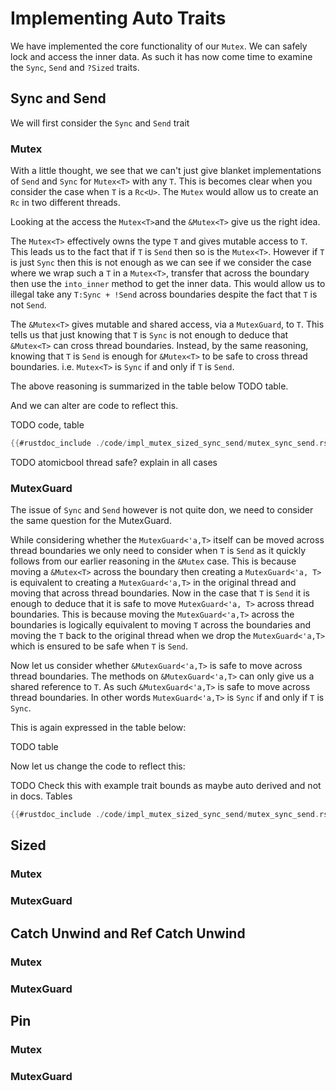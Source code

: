 # Implementing Auto Traits
We have implemented the core functionality of our ```Mutex```. We can safely lock and access the inner data. As such it has now come time to examine the ```Sync```, ```Send``` and ```?Sized``` traits.

## Sync and Send

We will first consider the ```Sync``` and ```Send``` trait
### Mutex
With a little thought, we see that we can't just give blanket implementations of ```Send``` and ```Sync``` for ```Mutex<T>``` with any ```T```. This is becomes clear when you consider the case when ```T``` is a ```Rc<U>```. The ```Mutex``` would allow us to create an ```Rc``` in two different threads.

Looking at the access the ```Mutex<T>```and the ```&Mutex<T>``` give us the right idea.

The ```Mutex<T>``` effectively owns the type ```T``` and gives mutable access to ```T```. This leads us to the fact that if ```T``` is ```Send``` then so is the ```Mutex<T>```.
However if ```T``` is just ```Sync``` then this is not enough as we can see if we consider the case where we wrap such a ```T``` in a ```Mutex<T>```, transfer that across the boundary then use the ```into_inner``` method to get the inner data. This would allow us to illegal take any `T:Sync + !Send` across boundaries despite the fact that `T` is not `Send`.

The ```&Mutex<T>``` gives mutable and shared access, via a ```MutexGuard```, to ```T```. This tells us that just knowing that ```T``` is ```Sync``` is not enough to deduce that ```&Mutex<T>``` can cross thread boundaries. Instead, by the same reasoning, knowing that ```T``` is ```Send``` is enough for ```&Mutex<T>``` to be safe to cross thread boundaries. i.e. ```Mutex<T>``` is ```Sync``` if and only if ```T``` is ```Send```.

The above reasoning is summarized in the table below TODO table.

And we can alter are code to reflect this.

TODO code, table
```rust
{{#rustdoc_include ./code/impl_mutex_sized_sync_send/mutex_sync_send.rs:mutex_send_sync}}
```

TODO atomicbool thread safe? explain in all cases
### MutexGuard
The issue of `Sync` and `Send` however is not quite don, we need to consider the same question for the MutexGuard.

While considering whether the ```MutexGuard<'a,T>``` itself can be moved across thread boundaries we only need to consider when `T` is `Send` as it quickly follows from our earlier reasoning in the ```&Mutex``` case.
This is because moving a ```&Mutex<T>``` across the boundary then creating a ```MutexGuard<'a, T>``` is equivalent to creating a ```MutexGuard<'a,T>``` in the original thread and moving that across thread boundaries.
Now in the case that `T` is `Send` it is enough to deduce that it is safe to move ```MutexGuard<'a, T>``` across thread boundaries. This is because moving the ```MutexGuard<'a,T>``` across the boundaries is logically equivalent to moving `T` across the boundaries and moving the `T` back to the original thread when we drop the ```MutexGuard<'a,T>``` which is ensured to be safe when `T` is `Send`.

Now let us consider whether ```&MutexGuard<'a,T>``` is safe to move across thread boundaries. The methods on ```&MutexGuard<'a,T>``` can only give us a shared reference to `T`. As such ```&MutexGuard<'a,T>``` is safe to move across thread boundaries. In other words ```MutexGuard<'a,T>``` is `Sync` if and only if `T` is `Sync`.

This is again expressed in the table below:

TODO table

Now let us change the code to reflect this:

TODO Check this with example trait bounds as maybe auto derived and not in docs. Tables

```rust
{{#rustdoc_include ./code/impl_mutex_sized_sync_send/mutex_sync_send.rs:mutex_guard_send_sync}}
```


## Sized

### Mutex

### MutexGuard

## Catch Unwind and Ref Catch Unwind

### Mutex

### MutexGuard

## Pin

### Mutex

### MutexGuard